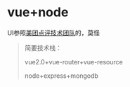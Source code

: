 # vue+node 


UI参照[美团点评技术团队](http://tech.meituan.com/)的，莫怪

> 简要技术栈：
>
> vue2.0+vue-router+vue-resource
>
> node+express+mongodb


